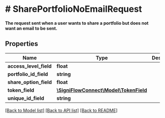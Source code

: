 # # SharePortfolioNoEmailRequest

#### The request sent when a user wants to share a portfolio but does not want an email to be sent.

## Properties

Name | Type | Description | Notes
------------ | ------------- | ------------- | -------------
**access_level_field** | **float** |  |
**portfolio_id_field** | **string** |  |
**share_option_field** | **float** |  |
**token_field** | [**\SigniFlowConnect\Model\TokenField**](TokenField.md) |  |
**unique_id_field** | **string** |  |

[[Back to Model list]](../../README.md#models) [[Back to API list]](../../README.md#endpoints) [[Back to README]](../../README.md)
